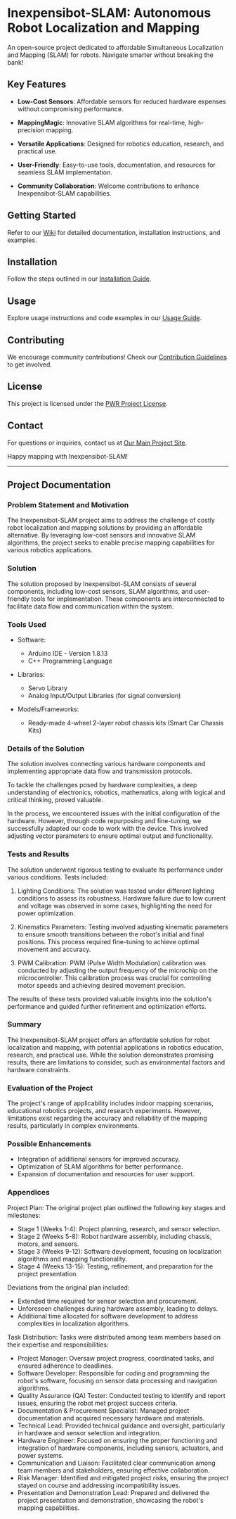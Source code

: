 # Inexpensibot-SLAM: Autonomous Robot Localization and Mapping

An open-source project dedicated to affordable Simultaneous Localization and Mapping (SLAM) for robots. Navigate smarter without breaking the bank!

## Key Features

- **Low-Cost Sensors**: Affordable sensors for reduced hardware expenses without compromising performance.
  
- **MappingMagic**: Innovative SLAM algorithms for real-time, high-precision mapping.

- **Versatile Applications**: Designed for robotics education, research, and practical use.

- **User-Friendly**: Easy-to-use tools, documentation, and resources for seamless SLAM implementation.

- **Community Collaboration**: Welcome contributions to enhance Inexpensibot-SLAM capabilities.

## Getting Started

Refer to our [Wiki](https://kcir-roberto.github.io/mechminds/about-us.html) for detailed documentation, installation instructions, and examples.

## Installation

Follow the steps outlined in our [Installation Guide](https://github.com/IsreLite/Inexpensibot-SLAM/wiki/Installation).

## Usage

Explore usage instructions and code examples in our [Usage Guide](https://github.com/IsreLite/Inexpensibot-SLAM/wiki/Usage).

## Contributing

We encourage community contributions! Check our [Contribution Guidelines](CONTRIBUTING.md) to get involved.

## License

This project is licensed under the [PWR Project License](LICENSE).

## Contact

For questions or inquiries, contact us at [Our Main Project Site](https://kcir-roberto.github.io/mechminds/).

Happy mapping with Inexpensibot-SLAM!

---

## Project Documentation

### Problem Statement and Motivation

The Inexpensibot-SLAM project aims to address the challenge of costly robot localization and mapping solutions by providing an affordable alternative. By leveraging low-cost sensors and innovative SLAM algorithms, the project seeks to enable precise mapping capabilities for various robotics applications.

### Solution

The solution proposed by Inexpensibot-SLAM consists of several components, including low-cost sensors, SLAM algorithms, and user-friendly tools for implementation. These components are interconnected to facilitate data flow and communication within the system.

### Tools Used

- Software: 
  - Arduino IDE - Version 1.8.13
  - C++ Programming Language

- Libraries: 
  - Servo Library
  - Analog Input/Output Libraries (for signal conversion)

- Models/Frameworks:
  - Ready-made 4-wheel 2-layer robot chassis kits (Smart Car Chassis Kits)


### Details of the Solution

The solution involves connecting various hardware components and implementing appropriate data flow and transmission protocols. 

To tackle the challenges posed by hardware complexities, a deep understanding of electronics, robotics, mathematics, along with logical and critical thinking, proved valuable. 

In the process, we encountered issues with the initial configuration of the hardware. However, through code repurposing and fine-tuning, we successfully adapted our code to work with the device. This involved adjusting vector parameters to ensure optimal output and functionality.


### Tests and Results

The solution underwent rigorous testing to evaluate its performance under various conditions. Tests included:

1. Lighting Conditions: The solution was tested under different lighting conditions to assess its robustness. Hardware failure due to low current and voltage was observed in some cases, highlighting the need for power optimization.

2. Kinematics Parameters: Testing involved adjusting kinematic parameters to ensure smooth transitions between the robot's initial and final positions. This process required fine-tuning to achieve optimal movement and accuracy.

3. PWM Calibration: PWM (Pulse Width Modulation) calibration was conducted by adjusting the output frequency of the microchip on the microcontroller. This calibration process was crucial for controlling motor speeds and achieving desired movement precision.

The results of these tests provided valuable insights into the solution's performance and guided further refinement and optimization efforts.

### Summary

The Inexpensibot-SLAM project offers an affordable solution for robot localization and mapping, with potential applications in robotics education, research, and practical use. While the solution demonstrates promising results, there are limitations to consider, such as environmental factors and hardware constraints.

### Evaluation of the Project

The project's range of applicability includes indoor mapping scenarios, educational robotics projects, and research experiments. However, limitations exist regarding the accuracy and reliability of the mapping results, particularly in complex environments.

### Possible Enhancements

- Integration of additional sensors for improved accuracy.
- Optimization of SLAM algorithms for better performance.
- Expansion of documentation and resources for user support.

### Appendices

Project Plan:
The original project plan outlined the following key stages and milestones:

- Stage 1 (Weeks 1-4): Project planning, research, and sensor selection.
- Stage 2 (Weeks 5-8): Robot hardware assembly, including chassis, motors, and sensors.
- Stage 3 (Weeks 9-12): Software development, focusing on localization algorithms and mapping functionality.
- Stage 4 (Weeks 13-15): Testing, refinement, and preparation for the project presentation.

Deviations from the original plan included:
- Extended time required for sensor selection and procurement.
- Unforeseen challenges during hardware assembly, leading to delays.
- Additional time allocated for software development to address complexities in localization algorithms.

Task Distribution:
Tasks were distributed among team members based on their expertise and responsibilities:

- Project Manager: Oversaw project progress, coordinated tasks, and ensured adherence to deadlines.
- Software Developer: Responsible for coding and programming the robot's software, focusing on sensor data processing and navigation algorithms.
- Quality Assurance (QA) Tester: Conducted testing to identify and report issues, ensuring the robot met project success criteria.
- Documentation & Procurement Specialist: Managed project documentation and acquired necessary hardware and materials.
- Technical Lead: Provided technical guidance and oversight, particularly in hardware and sensor selection and integration.
- Hardware Engineer: Focused on ensuring the proper functioning and integration of hardware components, including sensors, actuators, and power systems.
- Communication and Liaison: Facilitated clear communication among team members and stakeholders, ensuring effective collaboration.
- Risk Manager: Identified and mitigated project risks, ensuring the project stayed on course and addressing incompatibility issues.
- Presentation and Demonstration Lead: Prepared and delivered the project presentation and demonstration, showcasing the robot's mapping capabilities.

